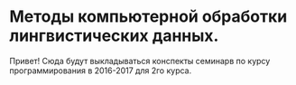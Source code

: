 # Методы компьютерной обработки лингвистических данных.

Привет!
Сюда будут выкладываться конспекты семинарв по курсу программирования в 2016-2017 для 2го курса. 
